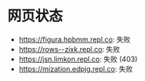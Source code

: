 # 网页状态
- https://figura.hpbmm.repl.co: 失败
- https://rows--zixk.repl.co: 失败
- https://jsn.limkon.repl.co: 失败 (403)
- https://mization.edpjg.repl.co: 失败
